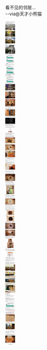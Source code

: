 看不见的邻居...    
--via@天才小熊猫

![d4ba6b193c3d4b5fa3982596c5dc0142.jpg](https://raw.githubusercontent.com/wxlzmt/cdn1/master/ext/qw/groups/30010/d4ba6b193c3d4b5fa3982596c5dc0142.jpg)
